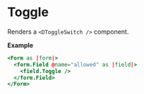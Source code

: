 # Toggle

Renders a `<DToggleSwitch />` component.

**Example**

```hbs
<Form as |form|>
  <form.Field @name="allowed" as |field|>
    <field.Toggle />
  </form.Field>
</Form>
```
